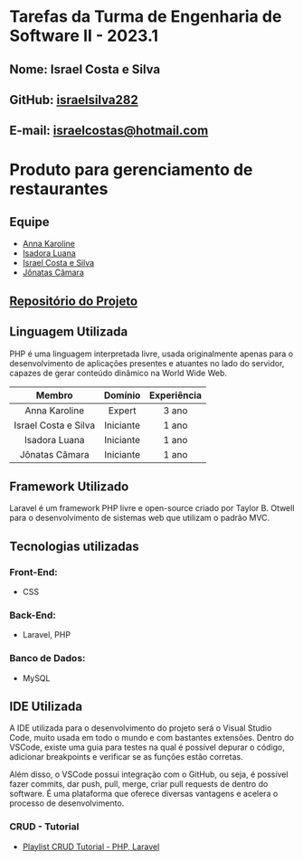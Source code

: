 # Tarefas da Turma de Engenharia de Software II - 2023.1

## Nome: Israel Costa e Silva

## GitHub: [israelsilva282](https://github.com/israelsilva282)

## E-mail: israelcostas@hotmail.com

# Produto para gerenciamento de restaurantes

## Equipe

- [Anna Karoline](https://github.com/OliveiraAnna99)
- [Isadora Luana](https://github.com/isazvdd)
- [Israel Costa e Silva](https://github.com/israelsilva282)
- [Jônatas Câmara](https://github.com/JohnnyAKing)

## [Repositório do Projeto](https://github.com/OliveiraAnna99/es-sigres)

## Linguagem Utilizada

PHP é uma linguagem interpretada livre, usada originalmente apenas para o desenvolvimento de aplicações presentes e atuantes no lado do servidor, capazes de gerar conteúdo dinâmico na World Wide Web.

|        Membro        |  Domínio  | Experiência |
| :------------------: | :-------: | :---------: |
|    Anna Karoline     |  Expert   |    3 ano    |
| Israel Costa e Silva | Iniciante |    1 ano    |
|    Isadora Luana     | Iniciante |    1 ano    |
|    Jônatas Câmara    | Iniciante |    1 ano    |

## Framework Utilizado

Laravel é um framework PHP livre e open-source criado por Taylor B. Otwell para o desenvolvimento de sistemas web que utilizam o padrão MVC.

## Tecnologias utilizadas

### Front-End:

- CSS

### Back-End:

- Laravel, PHP

### Banco de Dados:

- MySQL

## IDE Utilizada

<p> A IDE utilizada para o desenvolvimento do projeto será o Visual Studio Code, muito usada em todo o mundo e com bastantes extensões. Dentro do VSCode, existe uma guia para testes na qual é possível depurar o código, adicionar breakpoints e verificar se as funções estão corretas.</p>
<p> Além disso, o VSCode possui integração com o GitHub, ou seja, é possível fazer commits, dar push, pull, merge, criar pull requests de dentro do software. É uma plataforma que oferece diversas vantagens e acelera o processo de desenvolvimento.</p>

### CRUD - Tutorial

- [Playlist CRUD Tutorial - PHP, Laravel](https://www.youtube.com/playlist?list=PLvZ08PHyHqDn1W1PKxpPIS7Bw0JqoRtB-)
